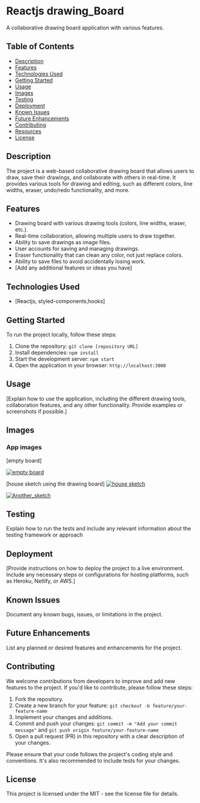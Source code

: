 # Reactjs drawing_Board

A collaborative drawing board application with various features.

## Table of Contents

- [Description](#description)
- [Features](#features)
- [Technologies Used](#technologies-used)
- [Getting Started](#getting-started)
- [Usage](#usage)
- [Images](#images)
- [Testing](#testing)
- [Deployment](#deployment)
- [Known Issues](#known-issues)
- [Future Enhancements](#future-enhancements)
- [Contributing](#contributing)
- [Resources](#resources)
- [License](#license)

## Description

The project is a web-based collaborative drawing board that allows users to draw, save their drawings, and collaborate with others in real-time. It provides various tools for drawing and editing, such as different colors, line widths, eraser, undo/redo functionality, and more.

## Features

- Drawing board with various drawing tools (colors, line widths, eraser, etc.).
- Real-time collaboration, allowing multiple users to draw together.
- Ability to save drawings as image files.
- User accounts for saving and managing drawings.
- Eraser functionality that can clean any color, not just replace colors.
- Ability to save files to avoid accidentally losing work.
- [Add any additional features or ideas you have]

## Technologies Used

- [Reactjs, styled-components,hooks]

## Getting Started

To run the project locally, follow these steps:

1. Clone the repository: `git clone [repository URL]`
2. Install dependencies: `npm install`
3. Start the development server: `npm start`
4. Open the application in your browser: `http://localhost:3000`

## Usage

[Explain how to use the application, including the different drawing tools, collaboration features, and any other functionality. Provide examples or screenshots if possible.]

## Images

### App images

[empty board]

[![empty board](drawing_board/public/fullimage.jpeg)](jk)

[house sketch using the drawing board]
[![house sketch](drawing_board/public/houseSK.jpeg)](jk)

[![Another_sketch](drawing_board/public/Web%20capture_10-6-2023_124711_localhost.jpeg)](/drawing_board/public/Web%20capture_10-6-2023_124711_localhost.jpeg)

## Testing

Explain how to run the tests and include any relevant information about the testing framework or approach

## Deployment

[Provide instructions on how to deploy the project to a live environment. Include any necessary steps or configurations for hosting platforms, such as Heroku, Netlify, or AWS.]

## Known Issues

Document any known bugs, issues, or limitations in the project.

## Future Enhancements

List any planned or desired features and enhancements for the project.

## Contributing

We welcome contributions from developers to improve and add new features to the project. If you'd like to contribute, please follow these steps:

1. Fork the repository.
2. Create a new branch for your feature: `git checkout -b feature/your-feature-name`
3. Implement your changes and additions.
4. Commit and push your changes: `git commit -m "Add your commit message"` and `git push origin feature/your-feature-name`
5. Open a pull request (PR) in this repository with a clear description of your changes.

Please ensure that your code follows the project's coding style and conventions. It's also recommended to include tests for your changes.


## License

This project is licensed under the MIT - see the license file for details.
